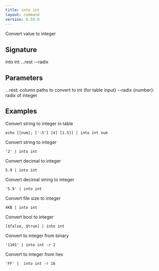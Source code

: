 ```yaml
---
title: into int
layout: command
version: 0.59.0
---
```


Convert value to integer

## Signature

into int ...rest --radix

## Parameters

  ...rest: column paths to convert to int (for table input)
  --radix {number}: radix of integer

## Examples

Convert string to integer in table
```shell
echo [[num]; ['-5'] [4] [1.5]] | into int num
```

Convert string to integer
```shell
'2' | into int
```

Convert decimal to integer
```shell
5.9 | into int
```

Convert decimal string to integer
```shell
'5.9' | into int
```

Convert file size to integer
```shell
4KB | into int
```

Convert bool to integer
```shell
[$false, $true] | into int
```

Convert to integer from binary
```shell
'1101' | into int -r 2
```

Convert to integer from hex
```shell
'FF' |  into int -r 16
```

